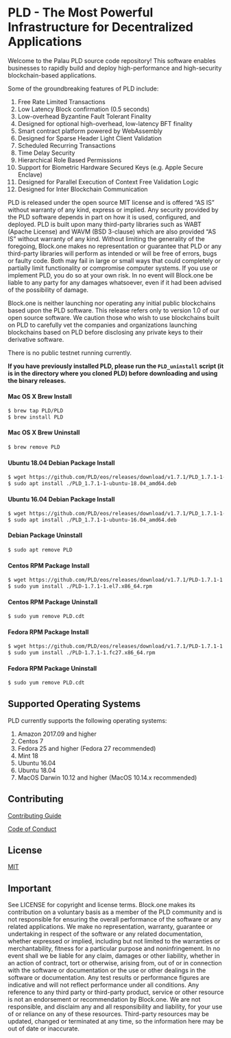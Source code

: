 

# PLD - The Most Powerful Infrastructure for Decentralized Applications

Welcome to the Palau PLD source code repository! This software enables businesses to rapidly build and deploy high-performance and high-security blockchain-based applications.

Some of the groundbreaking features of PLD include:

1. Free Rate Limited Transactions
1. Low Latency Block confirmation (0.5 seconds)
1. Low-overhead Byzantine Fault Tolerant Finality
1. Designed for optional high-overhead, low-latency BFT finality
1. Smart contract platform powered by WebAssembly
1. Designed for Sparse Header Light Client Validation
1. Scheduled Recurring Transactions
1. Time Delay Security
1. Hierarchical Role Based Permissions
1. Support for Biometric Hardware Secured Keys (e.g. Apple Secure Enclave)
1. Designed for Parallel Execution of Context Free Validation Logic
1. Designed for Inter Blockchain Communication

PLD is released under the open source MIT license and is offered “AS IS” without warranty of any kind, express or implied. Any security provided by the PLD software depends in part on how it is used, configured, and deployed. PLD is built upon many third-party libraries such as WABT (Apache License) and WAVM (BSD 3-clause) which are also provided “AS IS” without warranty of any kind. Without limiting the generality of the foregoing, Block.one makes no representation or guarantee that PLD or any third-party libraries will perform as intended or will be free of errors, bugs or faulty code. Both may fail in large or small ways that could completely or partially limit functionality or compromise computer systems. If you use or implement PLD, you do so at your own risk. In no event will Block.one be liable to any party for any damages whatsoever, even if it had been advised of the possibility of damage.  

Block.one is neither launching nor operating any initial public blockchains based upon the PLD software. This release refers only to version 1.0 of our open source software. We caution those who wish to use blockchains built on PLD to carefully vet the companies and organizations launching blockchains based on PLD before disclosing any private keys to their derivative software.

There is no public testnet running currently.

**If you have previously installed PLD, please run the `PLD_uninstall` script (it is in the directory where you cloned PLD) before downloading and using the binary releases.**

#### Mac OS X Brew Install
```sh
$ brew tap PLD/PLD
$ brew install PLD
```
#### Mac OS X Brew Uninstall
```sh
$ brew remove PLD
```
#### Ubuntu 18.04 Debian Package Install
```sh
$ wget https://github.com/PLD/eos/releases/download/v1.7.1/PLD_1.7.1-1-ubuntu-18.04_amd64.deb
$ sudo apt install ./PLD_1.7.1-1-ubuntu-18.04_amd64.deb
```
#### Ubuntu 16.04 Debian Package Install
```sh
$ wget https://github.com/PLD/eos/releases/download/v1.7.1/PLD_1.7.1-1-ubuntu-16.04_amd64.deb
$ sudo apt install ./PLD_1.7.1-1-ubuntu-16.04_amd64.deb
```
#### Debian Package Uninstall
```sh
$ sudo apt remove PLD
```
#### Centos RPM Package Install
```sh
$ wget https://github.com/PLD/eos/releases/download/v1.7.1/PLD-1.7.1-1.el7.x86_64.rpm
$ sudo yum install ./PLD-1.7.1-1.el7.x86_64.rpm
```
#### Centos RPM Package Uninstall
```sh
$ sudo yum remove PLD.cdt
```
#### Fedora RPM Package Install
```sh
$ wget https://github.com/PLD/eos/releases/download/v1.7.1/PLD-1.7.1-1.fc27.x86_64.rpm
$ sudo yum install ./PLD-1.7.1-1.fc27.x86_64.rpm
```
#### Fedora RPM Package Uninstall
```sh
$ sudo yum remove PLD.cdt
```

## Supported Operating Systems
PLD currently supports the following operating systems:  
1. Amazon 2017.09 and higher
2. Centos 7
3. Fedora 25 and higher (Fedora 27 recommended)
4. Mint 18
5. Ubuntu 16.04
6. Ubuntu 18.04
7. MacOS Darwin 10.12 and higher (MacOS 10.14.x recommended)


## Contributing

[Contributing Guide](./CONTRIBUTING.md)

[Code of Conduct](./CONTRIBUTING.md#conduct)

## License

[MIT](./LICENSE)

## Important

See LICENSE for copyright and license terms.  Block.one makes its contribution on a voluntary basis as a member of the PLD community and is not responsible for ensuring the overall performance of the software or any related applications.  We make no representation, warranty, guarantee or undertaking in respect of the software or any related documentation, whether expressed or implied, including but not limited to the warranties or merchantability, fitness for a particular purpose and noninfringement. In no event shall we be liable for any claim, damages or other liability, whether in an action of contract, tort or otherwise, arising from, out of or in connection with the software or documentation or the use or other dealings in the software or documentation.  Any test results or performance figures are indicative and will not reflect performance under all conditions.  Any reference to any third party or third-party product, service or other resource is not an endorsement or recommendation by Block.one.  We are not responsible, and disclaim any and all responsibility and liability, for your use of or reliance on any of these resources. Third-party resources may be updated, changed or terminated at any time, so the information here may be out of date or inaccurate.
